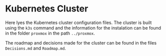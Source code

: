 # Kubernetes Cluster

Here lyes the Kubernetes cluster configuration files. The cluster is built using the `k3s` command and the information for the instalation can be found in the folder `proxmox` in the path `../proxmox`.

The roadmap and decisions made for the cluster can be found in the files `Decisions.md` and `Roadmap.md`.
